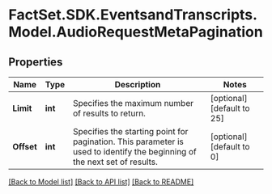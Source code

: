 # FactSet.SDK.EventsandTranscripts.Model.AudioRequestMetaPagination

## Properties

Name | Type | Description | Notes
------------ | ------------- | ------------- | -------------
**Limit** | **int** | Specifies the maximum number of results to return. | [optional] [default to 25]
**Offset** | **int** | Specifies the starting point for pagination. This parameter is used to identify the beginning of the next set of results. | [optional] [default to 0]

[[Back to Model list]](../README.md#documentation-for-models) [[Back to API list]](../README.md#documentation-for-api-endpoints) [[Back to README]](../README.md)

